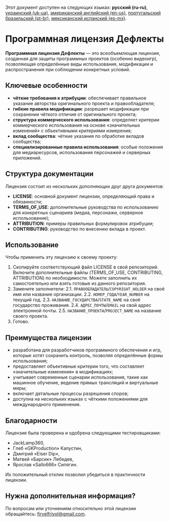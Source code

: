 Этот документ доступен на следующих языках: **русский (ru-ru)**, [украинский (uk-ua)](/other-langs/README_uk-ua.md), [американский английский (en-us)](/README.md), [португальский бразильский (pt-br)](/other-langs/README_pt-br.md), [мексиканский испанский (es-mx)](/other-langs/README_es-mx.md).

# Программная лицензия Дефлекты

**Программная лицензия Дефлекты** — это всеобъемлющая лицензия, созданная для защиты программных проектов (особенно видеоигр), позволяющая определённые виды использования, модификации и распространения при соблюдении конкретных условий.

## Ключевые особенности

* **чёткие требования к атрибуции**: обеспечивает правильное указание авторства оригинального проекта и правообладателя;
* **гибкие правила модификации**: разрешает модификации при сохранении чёткого отличия от оригинального проекта;
* **структура коммерческого использования**: определяет критерии коммерческого использования на основе «значительных изменений» с объективными критериями измерения;
* **вклад сообщества**: чёткие указания по обработке вкладов сообщества;
* **специализированные правила использования**: особые положения для медиаресурсов, использования персонажей и серверных приложений.

## Структура документации

Лицензия состоит из нескольких дополняющих друг друга документов:

* **LICENSE**: основной документ лицензии, определяющий права и обязанности;
* **TERMS_OF_USE**: дополнительные руководства по использованию для конкретных сценариев (медиа, персонажи, серверное использование);
* **ATTRIBUTION**: примеры правильных формулировок атрибуции;
* **CONTRIBUTING**: руководство по внесению вклада в проект.

## Использование

Чтобы применить эту лицензию к своему проекту:

1. Скопируйте соответствующий файл LICENSE в свой репозиторий. Включите дополнительные файлы (TERMS_OF_USE, CONTRIBUTING, ATTRIBUTION) по необходимости. Можете заполнить их самостоятельно или взять готовые из данного репозитория.
2. Замените заполнители:
2.1. `ПРАВООБЛАДАТЕЛЬ`/`COPYRIGHT_HOLDER` на своё имя или название организации.
2.2. `НОМЕР_ГОДА`/`YEAR_NUMBER` на текущий год.
2.3. `НАЗВАНИЕ_ГОСУДАРСТВА`/`STATE_NAME` на своё государство проживания.
2.4. `АДРЕС_ПОЧТЫ`/`EMAIL` на свой адрес электронной почты.
2.5. `НАЗВАНИЕ_ПРОЕКТА`/`PROJECT_NAME` на название своего проекта.
3. Готово.

## Преимущества лицензии

* разработана для разработчиков программного обеспечения и игр, которые хотят сохранить контроль, позволяя определённые формы использования;
* предоставляет объективные критерии того, что составляет «значительные изменения» в модификациях;
* учитывает современные сценарии использования, такие как машинное обучение, ведение прямых трансляций и виртуальные миры;
* включает детальные процессы разрешения споров;
* доступна на нескольких языках с чёткими положениями для международного применения.

## Благодарности

Лицензия была проверена и одобрена следующими тестировщиками:

* JackLamp360,
* Глеб «GKProduction» Капустин,
* Дмитрий «Eiser Dip»,
* Матвей «Барсик» Лебедев,
* Ярослав «Sallo666» Сипягин.

Их положительный отклик позволил убедиться в практичности лицензии.

## Нужна дополнительная информация?

По вопросам или уточнениям относительно этой лицензии обращайтесь: <firvelfrivol@gmail.com>.
